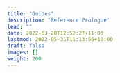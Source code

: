 ```yaml
---
title: "Guides"
description: "Reference Prologue"
lead: ""
date: 2022-03-20T12:52:27+11:00
lastmod: 2022-05-31T11:13:56+10:00
draft: false
images: []
weight: 200
---
```

